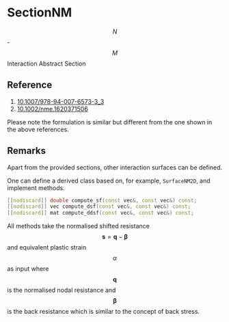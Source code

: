 # SectionNM

$$N$$-$$M$$ Interaction Abstract Section

## Reference

1. [10.1007/978-94-007-6573-3_3](http://dx.doi.org/10.1007/978-94-007-6573-3_3)
2. [10.1002/nme.1620371506](https://doi.org/10.1002/nme.1620371506)

Please note the formulation is similar but different from the one shown in the above references.

## Remarks

Apart from the provided sections, other interaction surfaces can be defined.

One can define a derived class based on, for example, `SurfaceNM2D`, and implement methods.

```cpp
[[nodiscard]] double compute_sf(const vec&, const vec&) const;
[[nodiscard]] vec compute_dsf(const vec&, const vec&) const;
[[nodiscard]] mat compute_ddsf(const vec&, const vec&) const;
```

All methods take the normalised shifted resistance $$\mathbf{s}=\mathbf{q}-\mathbf{\beta}$$ and equivalent plastic 
strain $$\alpha$$ as input where $$\mathbf{q}$$ is the normalised nodal resistance and $$\mathbf{\beta}$$ is the back 
resistance which is similar to the concept of back stress.
